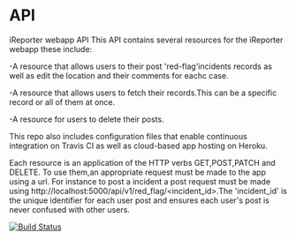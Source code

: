 # API
iReporter webapp API
This API contains several resources for the iReporter webapp these include:

-A resource that allows users to their post 'red-flag'incidents records as well as edit the location and their comments for eachc case.

-A resource that allows users to fetch their records.This can be a specific record or all of them at once.

-A resource for users to delete their posts.

This repo also includes configuration files that enable continuous integration on Travis CI as well as cloud-based app hosting on Heroku.

Each resource is an application of the HTTP verbs GET,POST,PATCH and DELETE.
To use them,an appropriate request must be made to the app using a url.
For instance to post a incident a post request must be made using http://localhost:5000/api/v1/red_flag/<incident_id>.The 'incident_id' is the unique identifier for each user post and ensures each user's post is never confused with other users.

[![Build Status](https://travis-ci.org/Kyppy/API.svg?branch=develop)](https://travis-ci.org/Kyppy/API)
